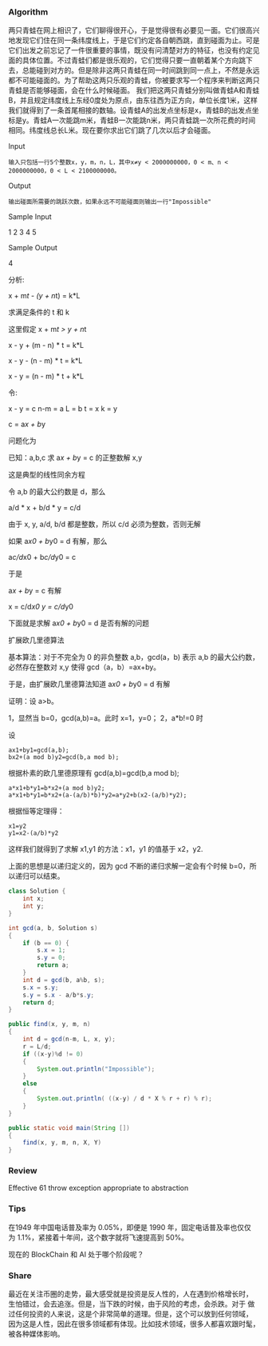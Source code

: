 

### Algorithm

两只青蛙在网上相识了，它们聊得很开心，于是觉得很有必要见一面。它们很高兴地发现它们住在同一条纬度线上，于是它们约定各自朝西跳，直到碰面为止。可是它们出发之前忘记了一件很重要的事情，既没有问清楚对方的特征，也没有约定见面的具体位置。不过青蛙们都是很乐观的，它们觉得只要一直朝着某个方向跳下去，总能碰到对方的。但是除非这两只青蛙在同一时间跳到同一点上，不然是永远都不可能碰面的。为了帮助这两只乐观的青蛙，你被要求写一个程序来判断这两只青蛙是否能够碰面，会在什么时候碰面。
我们把这两只青蛙分别叫做青蛙A和青蛙B，并且规定纬度线上东经0度处为原点，由东往西为正方向，单位长度1米，这样我们就得到了一条首尾相接的数轴。设青蛙A的出发点坐标是x，青蛙B的出发点坐标是y。青蛙A一次能跳m米，青蛙B一次能跳n米，两只青蛙跳一次所花费的时间相同。纬度线总长L米。现在要你求出它们跳了几次以后才会碰面。

Input

    输入只包括一行5个整数x，y，m，n，L，其中x≠y < 2000000000，0 < m、n < 2000000000，0 < L < 2100000000。

Output

    输出碰面所需要的跳跃次数，如果永远不可能碰面则输出一行"Impossible"

Sample Input

1 2 3 4 5

Sample Output

4

分析:

x + m*t - (y + n*t) = k*L

求满足条件的 t 和 k

这里假定 x + m*t > y + n*t

x - y + (m - n) * t = k*L

x - y - (n - m) * t = k*L

x - y = (n - m) * t + k*L

令:

x - y = c
n-m = a
L = b
t = x
k = y

c = a*x + b*y

问题化为

已知：a,b,c 求 a*x + b*y = c 的正整数解 x,y

这是典型的线性同余方程

令 a,b 的最大公约数是 d，那么

a/d * x + b/d * y = c/d

由于 x, y, a/d, b/d 都是整数，所以 c/d  必须为整数，否则无解

如果 a*x0 + b*y0 = d 有解，那么

a*c/d*x0 + b*c/d*y0 = c

于是

a*x + b*y = c 有解

x = c/d*x0
y = c/d*y0

下面就是求解 a*x0 + b*y0 = d 是否有解的问题

扩展欧几里德算法

基本算法：对于不完全为 0 的非负整数 a,b，gcd(a，b) 表示 a,b 的最大公约数，必然存在整数对 x,y 使得 gcd（a，b）=ax+by。

于是，由扩展欧几里德算法知道 a*x0 + b*y0 = d 有解

证明：设 a>b。

1，显然当 b=0，gcd(a,b)=a。此时 x=1，y=0；
2，a*b!=0 时

设

    ax1+by1=gcd(a,b);
    bx2+(a mod b)y2=gcd(b,a mod b);

根据朴素的欧几里德原理有 gcd(a,b)=gcd(b,a mod b);

    a*x1+b*y1=b*x2+(a mod b)y2;
    a*x1+b*y1=b*x2+(a-(a/b)*b)*y2=a*y2+b(x2-(a/b)*y2);

根据恒等定理得：

    x1=y2
    y1=x2-(a/b)*y2

这样我们就得到了求解 x1,y1 的方法：x1，y1 的值基于 x2，y2.

上面的思想是以递归定义的，因为 gcd 不断的递归求解一定会有个时候 b=0，所以递归可以结束。

```java
class Solution {
    int x;
    int y;
}

int gcd(a, b, Solution s)
{
    if (b == 0) {
        s.x = 1;
        s.y = 0;
        return a;
    }
    int d = gcd(b, a%b, s);
    s.x = s.y;
    s.y = s.x - a/b*s.y;
    return d;
}

public find(x, y, m, n)
{
    int d = gcd(n-m, L, x, y);
    r = L/d;
    if ((x-y)%d != 0)
    {
        System.out.println("Impossible");
    }
    else
    {
        System.out.println( ((x-y) / d * X % r + r) % r);
    }
}

public static void main(String [])
{
    find(x, y, m, n, X, Y)
}


```


### Review

Effective 61 throw exception appropriate to abstraction

### Tips

在1949 年中国电话普及率为 0.05%，即便是 1990 年，固定电话普及率也仅仅
为 1.1%，紧接着十年间，这个数字就将飞速提高到 50%。

现在的 BlockChain 和 AI 处于哪个阶段呢？

### Share

最近在关注币圈的走势，最大感受就是投资是反人性的，人在遇到价格增长时，
生怕错过，会去追涨。但是，当下跌的时候，由于风险的考虑，会杀跌。对于
做过任何投资的人来说，这是个非常简单的道理。但是，这个可以放到任何领域，
因为这是人性，因此在很多领域都有体现。比如技术领域，很多人都喜欢跟时髦，被各种媒体影响。
